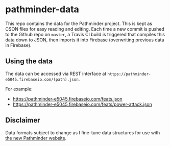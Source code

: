 # pathminder-data

This repo contains the data for the Pathminder project. This is kept as CSON files for easy reading and editing. Each time a new commit is pushed to the Github repo on `master`, a Travis CI build is triggered that compiles this data down to JSON, then imports it into Firebase (overwriting previous data in Firebase).

## Using the data

The data can be accessed via REST interface at `https://pathminder-e5045.firebaseio.com/(path).json`.

For example:

* https://pathminder-e5045.firebaseio.com/feats.json
* https://pathminder-e5045.firebaseio.com/feats/power-attack.json

## Disclaimer

Data formats subject to change as I fine-tune data structures for use with [the new Pathminder website](https://github.com/pathminder/pathminder-web/).
